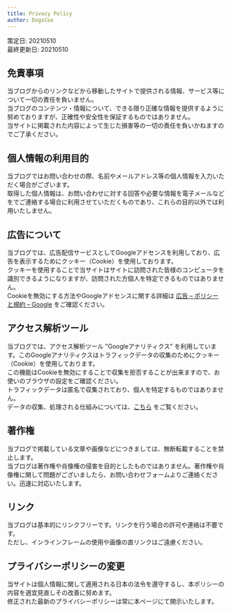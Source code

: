 ```yaml
---
title: Privacy Policy
author: DogsCox
---
```


策定日: 20210510  
最終更新日: 20210510  

## 免責事項
当ブログからのリンクなどから移動したサイトで提供される情報、サービス等について一切の責任を負いません。  
当ブログのコンテンツ・情報について、できる限り正確な情報を提供するように努めておりますが、正確性や安全性を保証するものではありません。  
当サイトに掲載された内容によって生じた損害等の一切の責任を負いかねますのでご了承ください。  


## 個人情報の利用目的
当ブログではお問い合わせの際、名前やメールアドレス等の個人情報を入力いただく場合がございます。  
取得した個人情報は、お問い合わせに対する回答や必要な情報を電子メールなどをでご連絡する場合に利用させていただくものであり、これらの目的以外では利用いたしません。  


## 広告について
当ブログでは、広告配信サービスとしてGoogleアドセンスを利用しており、広告を表示するためにクッキー（Cookie）を使用しております。  
クッキーを使用することで当サイトはサイトに訪問された皆様のコンピュータを識別できるようになりますが、訪問された方個人を特定できるものではありません。  
Cookieを無効にする方法やGoogleアドセンスに関する詳細は [広告 – ポリシーと規約 – Google](https://policies.google.com/technologies/ads?gl=jp "adsense_policy") をご確認ください。  


## アクセス解析ツール
当ブログでは、アクセス解析ツール "Googleアナリティクス" を利用しています。このGoogleアナリティクスはトラフィックデータの収集のためにクッキー（Cookie）を使用しております。  
この機能はCookieを無効にすることで収集を拒否することが出来ますので、お使いのブラウザの設定をご確認ください。  
トラフィックデータは匿名で収集されており、個人を特定するものではありません。  
データの収集、処理される仕組みについては、[こちら](https://policies.google.com/technologies/partner-sites?hl=ja) をご覧ください。  


## 著作権
当ブログで掲載している文章や画像などにつきましては、無断転載することを禁止します。  
当ブログは著作権や肖像権の侵害を目的としたものではありません。著作権や肖像権に関して問題がございましたら、お問い合わせフォームよりご連絡ください。迅速に対応いたします。  


## リンク
当ブログは基本的にリンクフリーです。リンクを行う場合の許可や連絡は不要です。  
ただし、インラインフレームの使用や画像の直リンクはご遠慮ください。  


## プライバシーポリシーの変更
当サイトは個人情報に関して適用される日本の法令を遵守するし、本ポリシーの内容を適宜見直しその改善に努めます。  
修正された最新のプライバシーポリシーは常に本ページにて開示いたします。  